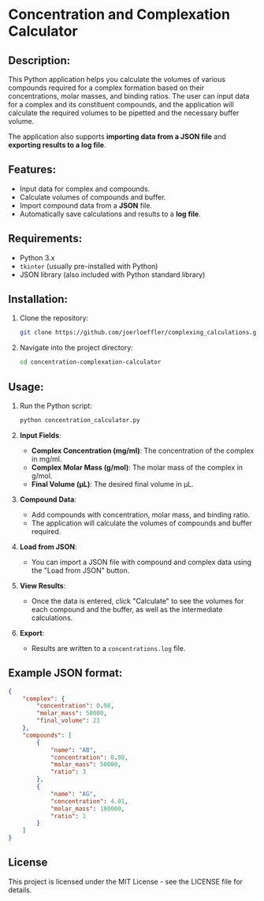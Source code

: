 # Concentration and Complexation Calculator

## Description:
This Python application helps you calculate the volumes of various compounds required for a complex formation based on their concentrations, molar masses, and binding ratios. The user can input data for a complex and its constituent compounds, and the application will calculate the required volumes to be pipetted and the necessary buffer volume.

The application also supports **importing data from a JSON file** and **exporting results to a log file**. 

## Features:
- Input data for complex and compounds.
- Calculate volumes of compounds and buffer.
- Import compound data from a **JSON** file.
- Automatically save calculations and results to a **log file**.

## Requirements:
- Python 3.x
- `tkinter` (usually pre-installed with Python)
- JSON library (also included with Python standard library)

## Installation:
1. Clone the repository:
    ```bash
    git clone https://github.com/joerloeffler/complexing_calculations.git
    ```
2. Navigate into the project directory:
    ```bash
    cd concentration-complexation-calculator
    ```

## Usage:
1. Run the Python script:
    ```bash
    python concentration_calculator.py
    ```

2. **Input Fields**:
   - **Complex Concentration (mg/ml)**: The concentration of the complex in mg/ml.
   - **Complex Molar Mass (g/mol)**: The molar mass of the complex in g/mol.
   - **Final Volume (µL)**: The desired final volume in µL.
   
3. **Compound Data**:
   - Add compounds with concentration, molar mass, and binding ratio.
   - The application will calculate the volumes of compounds and buffer required.

4. **Load from JSON**:
   - You can import a JSON file with compound and complex data using the "Load from JSON" button.

5. **View Results**:
   - Once the data is entered, click "Calculate" to see the volumes for each compound and the buffer, as well as the intermediate calculations.

6. **Export**:
   - Results are written to a `concentrations.log` file.

## Example JSON format:
```json
{
    "complex": {
        "concentration": 0.98,
        "molar_mass": 50000,
        "final_volume": 21
    },
    "compounds": [
        {
            "name": "AB",
            "concentration": 0.98,
            "molar_mass": 50000,
            "ratio": 3
        },
        {
            "name": "AG",
            "concentration": 4.01,
            "molar_mass": 180000,
            "ratio": 1
        }
    ]
}
```
## License
This project is licensed under the MIT License - see the LICENSE file for details.
